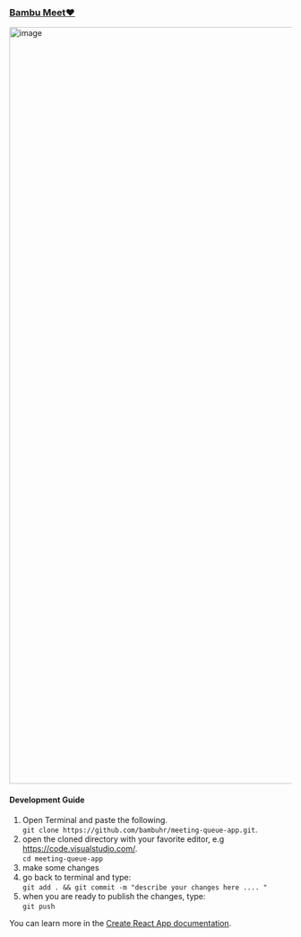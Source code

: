 ### [Bambu Meet❤️](https://bambumeet.netlify.app/)

<img width="1349" alt="image" src="https://user-images.githubusercontent.com/4751342/187145341-14075f2d-2b5a-49f7-8b38-0493f8b9479b.png">

#### Development Guide
1. Open Terminal and paste the following.  
```git clone https://github.com/bambuhr/meeting-queue-app.git```.
2. open the cloned directory with your favorite editor, e.g https://code.visualstudio.com/.  
```cd meeting-queue-app```
3. make some changes
4. go back to terminal and type:   
`git add . && git commit -m "describe your changes here .... "`
5. when you are ready to publish the changes, type:  
`git push`




You can learn more in the [Create React App documentation](https://facebook.github.io/create-react-app/docs/getting-started).
